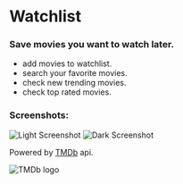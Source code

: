 # Watchlist

### Save movies you want to watch later.

- add movies to watchlist.
- search your favorite movies.
- check new trending movies.
- check top rated movies.

### Screenshots:
![Light Screenshot](https://user-images.githubusercontent.com/74709638/112332286-49861480-8cc2-11eb-8da7-7ba85596cc42.png) ![Dark Screenshot](https://user-images.githubusercontent.com/74709638/112332303-4d199b80-8cc2-11eb-86fb-60a66aebb3f6.png)


Powered by [TMDb](https://www.themoviedb.org) api.

![TMDb logo](https://www.themoviedb.org/assets/2/v4/logos/v2/blue_long_1-8ba2ac31f354005783fab473602c34c3f4fd207150182061e425d366e4f34596.svg)
